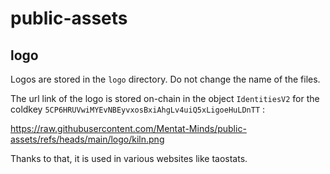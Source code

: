 # public-assets


## logo

Logos are stored in the `logo` directory. Do not change the name of the files.

The url link of the logo is stored on-chain in the object `IdentitiesV2` for the coldkey `5CP6HRUVwiMYEvNBEyvxosBxiAhgLv4uiQ5xLigoeHuLDnTT` :


https://raw.githubusercontent.com/Mentat-Minds/public-assets/refs/heads/main/logo/kiln.png


Thanks to that, it is used in various websites like taostats.
